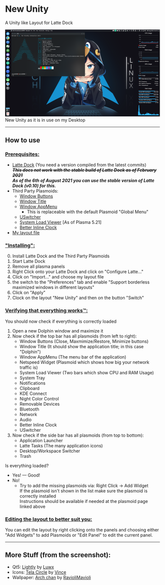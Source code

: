 # New Unity
A Unity like Layout for Latte Dock

![New Unity as it is in use on my Desktop](assets/images/Screenshot_001.png)
New Unity as it is in use on my Desktop

---
## How to use
### <u>Prerequisites:</u>
- [Latte Dock](https://invent.kde.org/plasma/latte-dock) (You need a version compiled from the latest commits)  
***~~This does not work with the stable build of Latte Dock as of February 2021~~***  
***As of the 6th of August 2021 you can use the stable version of Latte Dock (v0.10) for this.***
- Third Party Plasmoids:
  - [Window Buttons](https://store.kde.org/p/1272871/)
  - [Window Title](https://store.kde.org/p/1274218/)
  - [Window AppMenu](https://store.kde.org/p/1274975/)
    - This is replaceable with the default Plasmoid "Global Menu"
  - [USwitcher](https://store.kde.org/p/1194339)
  - [System Load Viewer](https://store.kde.org/p/1474921/) [As of Plasma 5.21]
  - [Better Inline Clock](https://store.kde.org/p/1245902)
- [My layout file](New-Unity.layout.latte)

### <u>"Installing":</u> 
0. Install Latte Dock and the Third Party Plasmoids
1. Start Latte Dock
2. Remove all plasma panels
3. Right Click onto your Latte Dock and click on "Configure Latte..." 
4. Click on "Import..." and choose my layout file
5. the switch to the "Preferences" tab and enable 
   "Support borderless maximized windows in different layouts"
6. Click on "Apply"
7. Clock on the layout "New Unity" and then on the button "Switch"

### <u>Verifying that everything works™:</u>
You should now check if everything is correctly loaded
1. Open a new Dolphin window and maximize it
2. Now check if the top bar has all plasmoids (from left to right):
   - Window Buttons (Close, Maxmimize/Restore, Minimize buttons)
   - Window Title (It should show the application title; in this case "Dolphin")
   - Window AppMenu (The menu bar of the application)
   - Netspeed Widget (Plasmoid which shows how big your network traffic is)
   - System Load Viewer (Two bars which show CPU and RAM Usage)
   - System Tray
   - Notifications
   - Clipboard
   - KDE Connect
   - Night Color Control
   - Removable Devices
   - Bluetooth
   - Network
   - Audio
   - Better Inline Clock
   - USwitcher
3. Now check if the side bar has all plasmoids (from top to bottom):
   - Application Launcher
   - Latte Tasks (The many application icons)
   - Desktop/Workspace Switcher
   - Trash

Is everything loaded?
- Yes! — Good!
- No!
  - Try to add the missing plasmoids via: Right Click -> Add Widget  
    If the plasmoid isn't shown in the list make sure the plasmoid is correctly installed  
    Instructions should be available if needed at the plasmoid page linked above

### <u>Editing the layout to better suit you:</u>
You can edit the layout by right clicking onto the panels and choosing either "Add Widgets" to add Plasmoids or "Edit Panel" to edit the current panel.

---
## More Stuff (from the screenshot):
- Qt5: [Lightly](https://github.com/Luwx/Lightly) by [Luwx](https://github.com/Luwx) 
- Icons: [Tela Circle](https://github.com/vinceliuice/Tela-circle-icon-theme) by [Vince](https://github.com/vinceliuice)
- Wallpaper: [Arch chan](https://www.deviantart.com/raviolimavioli/art/Arch-chan-878404999) by [RavioliMavioli](https://www.deviantart.com/raviolimavioli)
